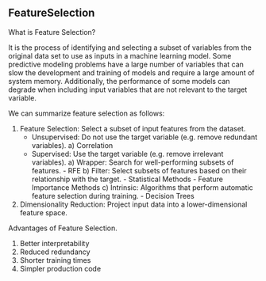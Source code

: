 ## FeatureSelection

What is Feature Selection?

It is the process of identifying and selecting a subset of variables from the original data set to use as inputs in a machine learning model. Some predictive modeling problems have a large number of variables that can slow the development and training of models and require a large amount of system memory. Additionally, the performance of some models can degrade when including input variables that are not relevant to the target variable.

We can summarize feature selection as follows:
1) Feature Selection: Select a subset of input features from the dataset.
    - Unsupervised: Do not use the target variable (e.g. remove redundant variables).
        a) Correlation
    - Supervised: Use the target variable (e.g. remove irrelevant variables).
        a) Wrapper: Search for well-performing subsets of features.
            - RFE
        b) Filter: Select subsets of features based on their relationship with the target.
            - Statistical Methods
            - Feature Importance Methods
        c) Intrinsic: Algorithms that perform automatic feature selection during training.
            - Decision Trees
2) Dimensionality Reduction: Project input data into a lower-dimensional feature space.



Advantages of Feature Selection.
1) Better interpretability
2) Reduced redundancy
3) Shorter training times
4) Simpler production code


